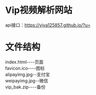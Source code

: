 # Vip视频解析网站
api接口：https://yiya125857.github.io/?u=

# 文件结构
  index.html----页面  
  favicon.ico----图标  
  alipayimg.jpg--支付宝  
  weipayimg.jpg--微信  
  vip_bak.zip----备份  
